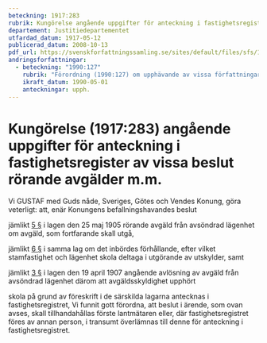 ```yaml
---
beteckning: 1917:283
rubrik: Kungörelse angående uppgifter för anteckning i fastighetsregister av vissa beslut rörande avgälder m.m.
departement: Justitiedepartementet
utfardad_datum: 1917-05-12
publicerad_datum: 2008-10-13
pdf_url: https://svenskforfattningssamling.se/sites/default/files/sfs/1917-05/SFS1917-283.pdf
andringsforfattningar:
  - beteckning: "1990:127"
    rubrik: "Förordning (1990:127) om upphävande av vissa författningar rörande fastighetsregister m.m."
    ikraft_datum: 1990-05-01
    anteckningar: upph.
---
```


# Kungörelse (1917:283) angående uppgifter för anteckning i fastighetsregister av vissa beslut rörande avgälder m.m.

Vi GUSTAF med Guds nåde, Sveriges, Götes och Vendes Konung, göra veterligt: att, enär Konungens befallningshavandes beslut

jämlikt [5 §](#5) i lagen den 25 maj 1905 rörande avgäld från avsöndrad lägenhet om avgäld, som fortfarande skall utgå,

jämlikt [6 §](#6) i samma lag om det inbördes förhållande, efter vilket stamfastighet och lägenhet skola deltaga i utgörande av utskylder, samt

jämlikt [3 §](#3) i lagen den 19 april 1907 angående avlösning av avgäld från avsöndrad lägenhet därom att avgäldsskyldighet upphört

skola på grund av föreskrift i de särskilda lagarna antecknas i fastighetsregistret, Vi funnit gott förordna, att beslut i ärende, som ovan avses, skall tillhandahållas förste lantmätaren eller, där fastighetsregistret föres av annan person, i transumt överlämnas till denne för anteckning i fastighetsregistret.